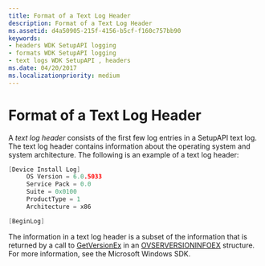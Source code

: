```yaml
---
title: Format of a Text Log Header
description: Format of a Text Log Header
ms.assetid: d4a50905-215f-4156-b5cf-f160c757bb90
keywords:
- headers WDK SetupAPI logging
- formats WDK SetupAPI logging
- text logs WDK SetupAPI , headers
ms.date: 04/20/2017
ms.localizationpriority: medium
---
```


# Format of a Text Log Header


A *text log header* consists of the first few log entries in a SetupAPI text log. The text log header contains information about the operating system and system architecture. The following is an example of a text log header:

```cpp
[Device Install Log]
     OS Version = 6.0.5033
     Service Pack = 0.0
     Suite = 0x0100
     ProductType = 1
     Architecture = x86

[BeginLog]
```

The information in a text log header is a subset of the information that is returned by a call to [GetVersionEx](http://go.microsoft.com/fwlink/p/?linkid=179601) in an [OVSERVERSIONINFOEX](http://go.microsoft.com/fwlink/p/?linkid=179602) structure. For more information, see the Microsoft Windows SDK.

 

 





